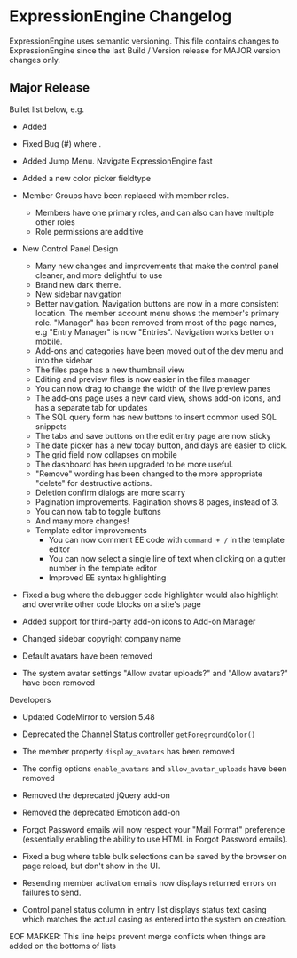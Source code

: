 # ExpressionEngine Changelog

ExpressionEngine uses semantic versioning. This file contains changes to ExpressionEngine since the last Build / Version release for MAJOR version changes only.

## Major Release

Bullet list below, e.g.
   - Added <new feature>
   - Fixed Bug (#<issue number>) where <bug behavior>.

- Added Jump Menu. Navigate ExpressionEngine fast
- Added a new color picker fieldtype

- Member Groups have been replaced with member roles.
  - Members have one primary roles, and can also can have multiple other roles
  - Role permissions are additive

- New Control Panel Design
  - Many new changes and improvements that make the control panel cleaner, and more delightful to use
  - Brand new dark theme.
  - New sidebar navigation
  - Better navigation. Navigation buttons are now in a more consistent location. The member account menu shows the member's primary role. "Manager" has been removed from most of the page names, e.g "Entry Manager" is now "Entries". Navigation works better on mobile.
  - Add-ons and categories have been moved out of the dev menu and into the sidebar
  - The files page has a new thumbnail view
  - Editing and preview files is now easier in the files manager
  - You can now drag to change the width of the live preview panes
  - The add-ons page uses a new card view, shows add-on icons, and has a separate tab for updates
  - The SQL query form has new buttons to insert common used SQL snippets
  - The tabs and save buttons on the edit entry page are now sticky
  - The date picker has a new today button, and days are easier to click.
  - The grid field now collapses on mobile
  - The dashboard has been upgraded to be more useful.
  - "Remove" wording has been changed to the more appropriate "delete" for destructive actions.
  - Deletion confirm dialogs are more scarry
  - Pagination improvements. Pagination shows 8 pages, instead of 3.
  - You can now tab to toggle buttons
  - And many more changes!
  - Template editor improvements
      - You can now comment EE code with `command + /` in the template editor
      - You can now select a single line of text when clicking on a gutter number in the template editor
      - Improved EE syntax highlighting

- Fixed a bug where the debugger code highlighter would also highlight and overwrite other code blocks on a site's page
- Added support for third-party add-on icons to Add-on Manager
- Changed sidebar copyright company name
- Default avatars have been removed
- The system avatar settings "Allow avatar uploads?" and "Allow avatars?" have been removed

Developers
- Updated CodeMirror to version 5.48
- Deprecated the Channel Status controller `getForegroundColor()`
- The member property `display_avatars` has been removed
- The config options `enable_avatars` and `allow_avatar_uploads` have been removed
- Removed the deprecated jQuery add-on
- Removed the deprecated Emoticon add-on

- Forgot Password emails will now respect your "Mail Format" preference (essentially enabling the ability to use HTML in Forgot Password emails).
- Fixed a bug where table bulk selections can be saved by the browser on page reload, but don't show in the UI.
- Resending member activation emails now displays returned errors on failures to send.
- Control panel status column in entry list displays status text casing which matches the actual casing as entered into the system on creation. 

EOF MARKER: This line helps prevent merge conflicts when things are
added on the bottoms of lists
